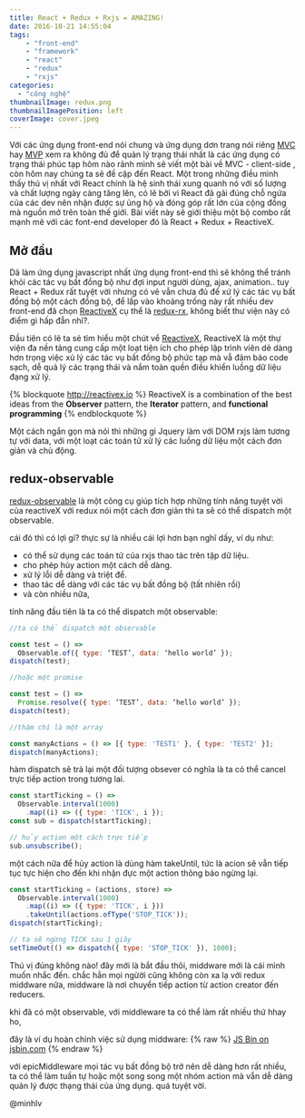 ```yaml
---
title: React + Redux + Rxjs = AMAZING!
date: 2016-10-21 14:55:04
tags: 
	- "front-end"
	- "framework"
	- "react"
	- "redux"
	- "rxjs"
categories:
  - "công nghệ"	
thumbnailImage: redux.png
thumbnailImagePosition: left
coverImage: cover.jpeg 
---
```


Với các ứng dụng front-end nói chung và ứng dụng dơn trang nói riêng [MVC](https://en.wikipedia.org/wiki/Model%E2%80%93view%E2%80%93controller) hay [MVP](https://en.wikipedia.org/wiki/Model%E2%80%93view%E2%80%93presenter) xem ra không đủ để quản lý trạng thái nhất là các ứng dụng có trạng thái phúc tạp hôm nào rảnh mình sẽ viết một bài về MVC - client-side , còn hôm nay chúng ta sẽ đề cập đến React. Một trong những điều mình thấy thú vị nhất với React chính là hệ sinh thái xung quanh nó với số lượng và chất lượng ngày càng tăng lên, có lẽ bởi vì React đã gãi đúng chỗ ngứa của các dev nên nhận được sự ủng hộ và đóng góp rất lớn của cộng đồng mà nguồn mở trên toàn thế giới. Bài viết này sẽ giới thiệu một bộ combo rất mạnh mẽ với các font-end developer đó là React + Redux + ReactiveX.
<!--more-->

## Mở đầu

Dã làm ứng dụng javascript nhất ứng dụng front-end thì sẽ không thể tránh khỏi các tác vụ bất đồng bộ như đợi input người dùng, ajax, animation.. tuy React + Redux rất tuyệt vời nhưng có vẻ vẫn chưa đủ để xứ lý các tác vụ bất đồng bộ một cách đồng bộ, để lấp vào khoảng trống này rất nhiều dev front-end đã chọn [ReactiveX](http://reactivex.io/) cụ thể là [redux-rx](https://github.com/acdlite/redux-rx), không biết thư viện này có điểm gì hấp đẫn nhỉ?.

Đầu tiên có lẽ ta sẻ tỉm hiểu một chút vể [ReactiveX](http://reactivex.io/),  ReactiveX là một thự viện đa nền tảng cung cấp một loạt tiện ích cho phép lập trình viên dẽ dàng hơn trọng việc xủ lý các tác vụ bất đồng bộ phức tạp mà vẫ đảm bảo code sạch, dễ quả lý các trạng thái và nắm toàn quền điều khiển luồng dữ liệu đạng xử lý.

{% blockquote http://reactivex.io %}
ReactiveX is a combination of the best ideas from
the **Observer** pattern, the **Iterator** pattern, and **functional programming**
{% endblockquote %}

Một cách ngắn gọn mà nói thì những gì Jquery làm với DOM rxjs làm tương tự với data, với một loạt các toán tử xử lý các luồng dữ liệu một cách đơn giản và chủ động.

## redux-observable

[redux-observable](https://github.com/redux-observable/redux-observable) là một công cụ giúp tích hợp những tính năng tuyệt vời của reactiveX với redux nói một cách đơn giản thì ta sẽ có thể dispatch một observable.

cái đó thì có lợi gì? thực sự là nhiều cái lợi hơn bạn nghĩ dấy, ví dụ như:
- có thể sử dụng các toán tử của rxjs thao tác trên tập dữ liệu.
- cho phép hủy action một cách dễ dàng.
- xử lý lỗi dễ dàng và triệt để.
- thao tác dễ dàng với các tác vụ bất đồng bộ (tất nhiên rồi)
- và còn nhiều nữa,

tính năng đầu tiên là ta có thể dispatch một observable:

```javascript
//ta có thể dispatch một observable

const test = () => 
  Observable.of({ type: ‘TEST’, data: ‘hello world’ });
dispatch(test);

//hoặc một promise 

const test = () => 
  Promise.resolve({ type: ‘TEST’, data: ‘hello world’ });
dispatch(test);

//thậm chí là một array

const manyActions = () => [{ type: 'TEST1' }, { type: 'TEST2' }];
dispatch(manyActions); 
``` 
hàm dispatch sẽ trả lại một đối tượng obsever có nghĩa là ta có thể cancel trực tiếp action trong tương lai.

```javascript
const startTicking = () => 
  Observable.interval(1000)
    .map((i) => ({ type: 'TICK', i });
const sub = dispatch(startTicking);

// hủy action một cách trực tiếp
sub.unsubscribe();

```

một cách nữa để hủy action là dùng hàm takeUntil, tức là acion sẽ vẫn tiếp tục tực hiện cho đến khi nhận đực một action thông báo ngừng lại.
```javascript
const startTicking = (actions, store) => 
  Observable.interval(1000)
    .map((i) => ({ type: 'TICK', i }))
    .takeUntil(actions.ofType('STOP_TICK'));
dispatch(startTicking);

// ta sẽ ngừng TICK sau 1 giây
setTimeOut(() => dispatch({ type: 'STOP_TICK' }), 1000);
```
Thú vị đúng không nào! đây mới là bắt đầu thôi, middware mới là cái mình muốn nhắc đến. chắc hẳn mọi ngừời cũng không còn xa lạ với redux middware  nữa, middware là nơi chuyển tiếp action từ action creator đến reducers.

khi đã có một observable, với middleware ta có thể làm rất nhiều thứ hhay ho, 

đây là ví dụ hoàn chỉnh việc sử dụng middware:
{% raw %}
<a class="jsbin-embed" href="http://jsbin.com/jexomi/12/embed?js,output">JS Bin on jsbin.com</a><script src="http://static.jsbin.com/js/embed.min.js?3.40.2"></script>
{% endraw %}

với epicMiddleware mọi tác vụ bất đồng bộ trở nên dễ dàng hơn rất nhiều, ta có thể làm tuần tự  hoặc một song song một nhóm action mà vẫn dễ dàng quản lý được thạng thái của ứng dụng. quá tuyệt vời.

@minhlv

